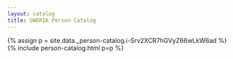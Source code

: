 ```yaml
---
layout: catalog
title: SWERIK Person Catalog
---
```

{% assign p = site.data._person-catalog.i-Srv2XCR7hGVyZ66wLkW6ad %}
{% include person-catalog.html p=p %}

